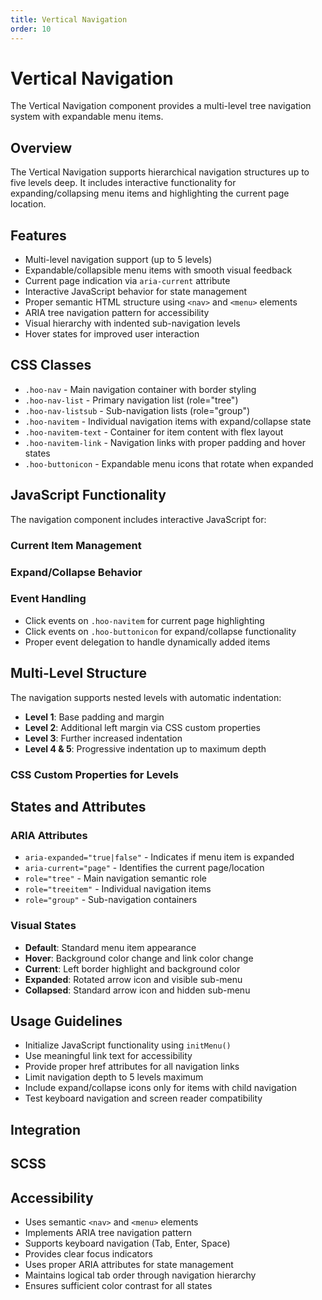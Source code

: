 ```yaml
---
title: Vertical Navigation
order: 10
---
```


# Vertical Navigation

The Vertical Navigation component provides a multi-level tree navigation system with expandable menu items.

## Overview

The Vertical Navigation supports hierarchical navigation structures up to five levels deep. It includes interactive functionality for expanding/collapsing menu items and highlighting the current page location.

## Features

- Multi-level navigation support (up to 5 levels)
- Expandable/collapsible menu items with smooth visual feedback
- Current page indication via `aria-current` attribute
- Interactive JavaScript behavior for state management
- Proper semantic HTML structure using `<nav>` and `<menu>` elements
- ARIA tree navigation pattern for accessibility
- Visual hierarchy with indented sub-navigation levels
- Hover states for improved user interaction

## CSS Classes

- `.hoo-nav` - Main navigation container with border styling
- `.hoo-nav-list` - Primary navigation list (role="tree")
- `.hoo-nav-listsub` - Sub-navigation lists (role="group")
- `.hoo-navitem` - Individual navigation items with expand/collapse state
- `.hoo-navitem-text` - Container for item content with flex layout
- `.hoo-navitem-link` - Navigation links with proper padding and hover states
- `.hoo-buttonicon` - Expandable menu icons that rotate when expanded

## JavaScript Functionality

The navigation component includes interactive JavaScript for:

### Current Item Management

### Expand/Collapse Behavior

### Event Handling

- Click events on `.hoo-navitem` for current page highlighting
- Click events on `.hoo-buttonicon` for expand/collapse functionality
- Proper event delegation to handle dynamically added items

## Multi-Level Structure

The navigation supports nested levels with automatic indentation:

- **Level 1**: Base padding and margin
- **Level 2**: Additional left margin via CSS custom properties
- **Level 3**: Further increased indentation
- **Level 4 & 5**: Progressive indentation up to maximum depth

### CSS Custom Properties for Levels

## States and Attributes

### ARIA Attributes

- `aria-expanded="true|false"` - Indicates if menu item is expanded
- `aria-current="page"` - Identifies the current page/location
- `role="tree"` - Main navigation semantic role
- `role="treeitem"` - Individual navigation items
- `role="group"` - Sub-navigation containers

### Visual States

- **Default**: Standard menu item appearance
- **Hover**: Background color change and link color change
- **Current**: Left border highlight and background color
- **Expanded**: Rotated arrow icon and visible sub-menu
- **Collapsed**: Standard arrow icon and hidden sub-menu

## Usage Guidelines

- Initialize JavaScript functionality using `initMenu()`
- Use meaningful link text for accessibility
- Provide proper href attributes for all navigation links
- Limit navigation depth to 5 levels maximum
- Include expand/collapse icons only for items with child navigation
- Test keyboard navigation and screen reader compatibility

## Integration

## SCSS

## Accessibility

- Uses semantic `<nav>` and `<menu>` elements
- Implements ARIA tree navigation pattern
- Supports keyboard navigation (Tab, Enter, Space)
- Provides clear focus indicators
- Uses proper ARIA attributes for state management
- Maintains logical tab order through navigation hierarchy
- Ensures sufficient color contrast for all states
